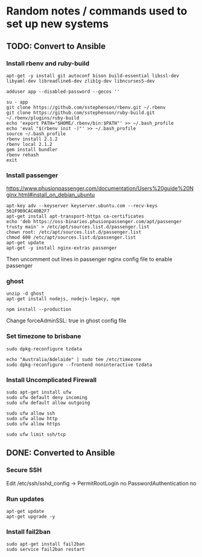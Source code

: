 
# Random notes / commands used to set up new systems

## TODO: Convert to Ansible

### Install rbenv and ruby-build

	apt-get -y install git autoconf bison build-essential libssl-dev libyaml-dev libreadline6-dev zlib1g-dev libncurses5-dev

	adduser app --disabled-password --gecos ''

	su - app
	git clone https://github.com/sstephenson/rbenv.git ~/.rbenv
	git clone https://github.com/sstephenson/ruby-build.git ~/.rbenv/plugins/ruby-build
	echo 'export PATH="$HOME/.rbenv/bin:$PATH"' >> ~/.bash_profile
	echo 'eval "$(rbenv init -)"' >> ~/.bash_profile
	source ~/.bash_profile
	rbenv install 2.1.2
	rbenv local 2.1.2
	gem install bundler
	rbenv rehash
	exit

### Install passenger

https://www.phusionpassenger.com/documentation/Users%20guide%20Nginx.html#install_on_debian_ubuntu

    apt-key adv --keyserver keyserver.ubuntu.com --recv-keys 561F9B9CAC40B2F7
    apt-get install apt-transport-https ca-certificates
    echo 'deb https://oss-binaries.phusionpassenger.com/apt/passenger trusty main' > /etc/apt/sources.list.d/passenger.list
    chown root: /etc/apt/sources.list.d/passenger.list
    chmod 600 /etc/apt/sources.list.d/passenger.list
    apt-get update
    apt-get -y install nginx-extras passenger

Then uncomment out lines in passenger nginx config file to enable passenger

### ghost

    unzip -d ghost
    apt-get install nodejs, nodejs-legacy, npm

    npm install --production

Change forceAdminSSL: true in ghost config file

### Set timezone to brisbane

    sudo dpkg-reconfigure tzdata

    echo "Australia/Adelaide" | sudo tee /etc/timezone
    sudo dpkg-reconfigure --frontend noninteractive tzdata

### Install Uncomplicated Firewall

	sudo apt-get install ufw
	sudo ufw default deny incoming
	sudo ufw default allow outgoing

	sudo ufw allow ssh
	sudo ufw allow http
	sudo ufw allow https

	sudo ufw limit ssh/tcp

## DONE: Converted to Ansible

### Secure SSH

Edit /etc/ssh/sshd_config -> 
PermitRootLogin no
PasswordAuthentication no

### Run updates
	apt-get update
	apt-get upgrade -y

### Install fail2ban
	sudo apt-get install fail2ban
	sudo service fail2ban restart




